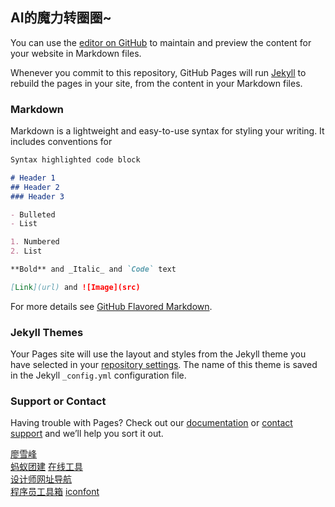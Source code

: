 ## AI的魔力转圈圈~

You can use the [editor on GitHub](https://github.com/heseen/hjl/edit/master/README.md) to maintain and preview the content for your website in Markdown files.

Whenever you commit to this repository, GitHub Pages will run [Jekyll](https://jekyllrb.com/) to rebuild the pages in your site, from the content in your Markdown files.

### Markdown

Markdown is a lightweight and easy-to-use syntax for styling your writing. It includes conventions for

```markdown
Syntax highlighted code block

# Header 1
## Header 2
### Header 3

- Bulleted
- List

1. Numbered
2. List

**Bold** and _Italic_ and `Code` text

[Link](url) and ![Image](src)
```

For more details see [GitHub Flavored Markdown](https://guides.github.com/features/mastering-markdown/).

### Jekyll Themes

Your Pages site will use the layout and styles from the Jekyll theme you have selected in your [repository settings](https://github.com/heseen/hjl/settings). The name of this theme is saved in the Jekyll `_config.yml` configuration file.

### Support or Contact

Having trouble with Pages? Check out our [documentation](https://help.github.com/categories/github-pages-basics/) or [contact support](https://github.com/contact) and we’ll help you sort it out.

[廖雪峰](https://www.liaoxuefeng.com/)  
[蚂蚁团建](http://www.himayi.cn/) 
[在线工具](http://www.atool9.com/)  
[设计师网址导航](https://hao.uisdc.com/)  
[程序员工具箱](https://tool.lu/) 
[iconfont](https://www.iconfont.cn/)  

